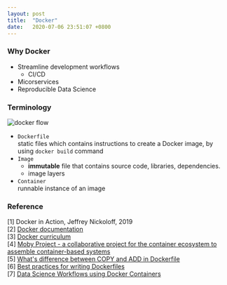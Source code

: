 ```yaml
---
layout: post
title:  "Docker"
date:   2020-07-06 23:51:07 +0800
---
```

### Why Docker

- Streamline development workflows
  - CI/CD
- Micorservices
- Reproducible Data Science

### Terminology

![docker flow](https://jfrog--c.eu12.content.force.com/servlet/servlet.ImageServer?id=0151r000006uDeS&oid=00D20000000M3v0&lastMod=1584629589000)

- `Dockerfile` <br>
    static files which contains instructions to create a Docker image, by using `docker build` command
- `Image` <br>
  - <b> immutable</b> file that contains source code, libraries, dependencies.
  - image layers
- `Container`<br>
    runnable instance of an image

### Reference

[1] Docker in Action, Jeffrey Nickoloff, 2019 <br>
[2] [Docker documentation](https://docs.docker.com/) <br>
[3] [Docker curriculum](https://github.com/prakhar1989/docker-curriculum) <br>
[4] [Moby Project - a collaborative project for the container ecosystem to assemble container-based systems](https://github.com/moby/moby/blob/master/image/spec/v1.md) <br>
[5] [What's difference between COPY and ADD in Dockerfile](https://stackoverflow.com/questions/24958140/what-is-the-difference-between-the-copy-and-add-commands-in-a-dockerfile) <br>
[6] [Best practices for writing Dockerfiles](https://docs.docker.com/develop/develop-images/dockerfile_best-practices/) <br>
[7] [Data Science Workflows using Docker Containers](https://www.youtube.com/watch?time_continue=32&v=oO8n3y23b6M&feature=emb_logo) <br>
